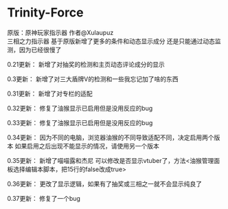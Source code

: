 # Trinity-Force

原版：原神玩家指示器 作者@Xulaupuz  
三相之力指示器
基于原版新增了更多的条件和动态显示成分
还是只能通过动态监测，因为已经很慢了

0.21更新：
新增了对抽奖的检测和主页动态评论成分的显示

0.3更新：
新增了对三大盾牌V的检测和一些我忘记加了啥的东西

0.31更新：
新增了对专栏的适配

0.32更新：
修复了油猴显示已启用但是没用反应的bug

0.33更新：
修复了油猴显示已启用但是没用反应的bug

0.34更新：
因为不同的电脑，浏览器油猴的不同导致适配不同，决定启用两个版本
如果启用之后出现不能显示的情况，请使用另一个版本

0.35更新：
新增了喵喵露和杰尼
可以修改是否显示vtuber了，方法<油猴管理面板选择编辑本脚本，把15行的false改成true>

0.36更新：
更改了显示逻辑，如果有了抽奖或三相之一就不会显示纯良了

0.37更新：
修复了一个bug
